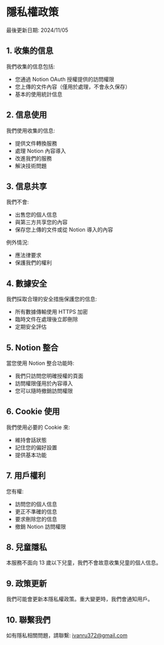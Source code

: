 # 隱私權政策

最後更新日期: 2024/11/05

## 1. 收集的信息

我們收集的信息包括:
- 您通過 Notion OAuth 授權提供的訪問權限
- 您上傳的文件內容（僅用於處理，不會永久保存）
- 基本的使用統計信息

## 2. 信息使用

我們使用收集的信息:
- 提供文件轉換服務
- 處理 Notion 內容導入
- 改進我們的服務
- 解決技術問題

## 3. 信息共享

我們不會:
- 出售您的個人信息
- 與第三方共享您的內容
- 保存您上傳的文件或從 Notion 導入的內容

例外情況:
- 應法律要求
- 保護我們的權利

## 4. 數據安全

我們採取合理的安全措施保護您的信息:
- 所有數據傳輸使用 HTTPS 加密
- 臨時文件在處理後立即刪除
- 定期安全評估

## 5. Notion 整合

當您使用 Notion 整合功能時:
- 我們只訪問您明確授權的頁面
- 訪問權限僅用於內容導入
- 您可以隨時撤銷訪問權限

## 6. Cookie 使用

我們使用必要的 Cookie 來:
- 維持會話狀態
- 記住您的偏好設置
- 提供基本功能

## 7. 用戶權利

您有權:
- 訪問您的個人信息
- 更正不準確的信息
- 要求刪除您的信息
- 撤銷 Notion 訪問權限

## 8. 兒童隱私

本服務不面向 13 歲以下兒童，我們不會故意收集兒童的個人信息。

## 9. 政策更新

我們可能會更新本隱私權政策。重大變更時，我們會通知用戶。

## 10. 聯繫我們

如有隱私相關問題，請聯繫: ivanru372@gmail.com
